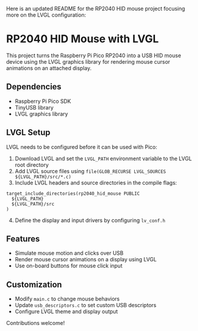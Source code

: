  Here is an updated README for the RP2040 HID mouse project focusing more on the LVGL configuration:

# RP2040 HID Mouse with LVGL

This project turns the Raspberry Pi Pico RP2040 into a USB HID mouse device using the LVGL graphics library for rendering mouse cursor animations on an attached display.

## Dependencies

- Raspberry Pi Pico SDK
- TinyUSB library
- LVGL graphics library

## LVGL Setup

LVGL needs to be configured before it can be used with Pico:

1. Download LVGL and set the `LVGL_PATH` environment variable to the LVGL root directory 
2. Add LVGL source files using `file(GLOB_RECURSE LVGL_SOURCES ${LVGL_PATH}/src/*.c)`
3. Include LVGL headers and source directories in the compile flags:

```
target_include_directories(rp2040_hid_mouse PUBLIC 
  ${LVGL_PATH}
  ${LVGL_PATH}/src
)
```

4. Define the display and input drivers by configuring `lv_conf.h`

## Features

- Simulate mouse motion and clicks over USB
- Render mouse cursor animations on a display using LVGL 
- Use on-board buttons for mouse click input

## Customization

- Modify `main.c` to change mouse behaviors
- Update `usb_descriptors.c` to set custom USB descriptors
- Configure LVGL theme and display output

Contributions welcome!